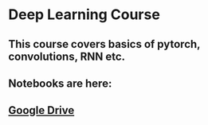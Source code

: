 # Deep Learning Course

## This course covers basics of pytorch, convolutions, RNN etc.

## Notebooks are here:
## [Google Drive](https://drive.google.com/drive/folders/1zPcYRhGh4rCwLO-2DSnZkD68COhoj8MW?usp=sharing)
